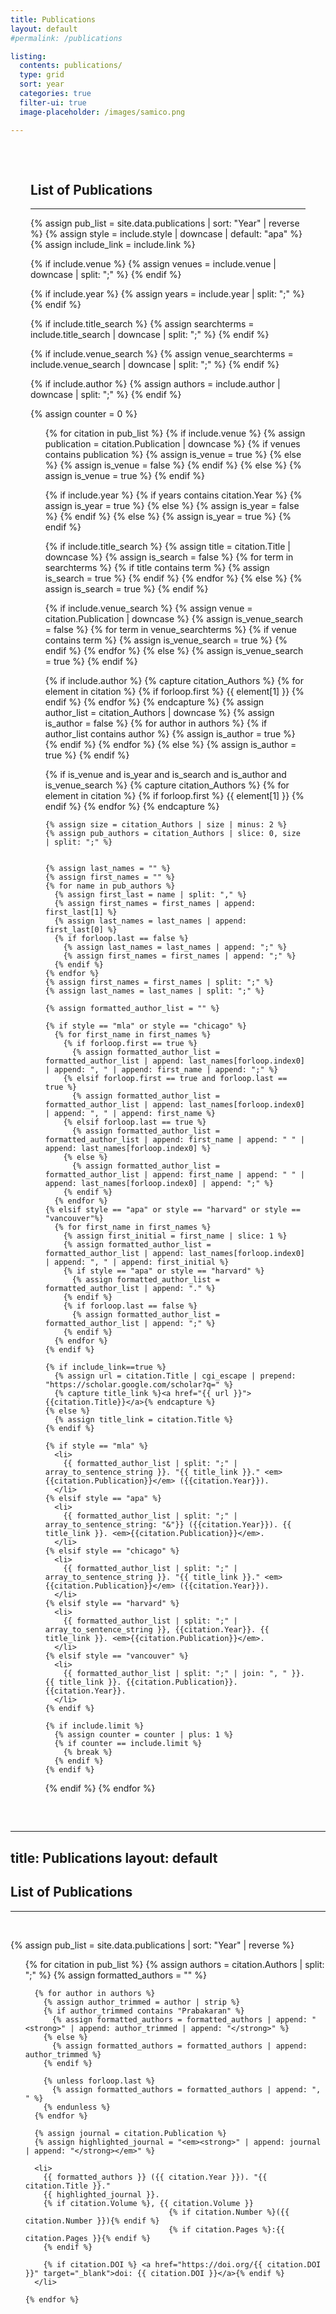 ```yaml
---
title: Publications
layout: default
#permalink: /publications

listing:
  contents: publications/
  type: grid
  sort: year
  categories: true
  filter-ui: true
  image-placeholder: /images/samico.png

---
```

<section class="box-content" style="padding: 2rem;">
<h2>List of Publications</h2>
<hr>
{% assign pub_list = site.data.publications | sort: "Year" | reverse %}
{% assign style = include.style | downcase | default: "apa" %}
{% assign include_link = include.link %}

{% if include.venue %}
  {% assign venues = include.venue | downcase | split: ";" %}
{% endif %}

{% if include.year %}
  {% assign years = include.year | split: ";" %}
{% endif %}

{% if include.title_search %}
  {% assign searchterms = include.title_search | downcase | split: ";" %}
{% endif %}

{% if include.venue_search %}
  {% assign venue_searchterms = include.venue_search | downcase | split: ";" %}
{% endif %}

{% if include.author %}
  {% assign authors = include.author | downcase | split: ";" %}
{% endif %}

{% assign counter = 0 %}


<ol>
{% for citation in pub_list %}
  {% if include.venue %}
    {% assign publication = citation.Publication | downcase %}
    {% if venues contains publication %}
      {% assign is_venue = true %}
    {% else %}
      {% assign is_venue = false %}
    {% endif %}
  {% else %}
    {% assign is_venue = true %}
  {% endif %}
  
  {% if include.year %}
    {% if years contains citation.Year %}
      {% assign is_year = true %}
    {% else %}
      {% assign is_year = false %}
    {% endif %}
  {% else %}
    {% assign is_year = true %}
  {% endif %}
  
  {% if include.title_search %}
    {% assign title = citation.Title | downcase %}
    {% assign is_search = false %}
    {% for term in searchterms %}
      {% if title contains term %}
        {% assign is_search = true %}
      {% endif %}
    {% endfor %}
  {% else %}
    {% assign is_search = true %}
  {% endif %}
  
  {% if include.venue_search %}
    {% assign venue = citation.Publication | downcase %}
    {% assign is_venue_search = false %}
    {% for term in venue_searchterms %}
      {% if venue contains term %}
        {% assign is_venue_search = true %}
      {% endif %}
    {% endfor %}
  {% else %}
    {% assign is_venue_search = true %}
  {% endif %}
  
  {% if include.author %}
    {% capture citation_Authors %}
      {% for element in citation %}
        {% if forloop.first %}
          {{ element[1] }}
        {% endif %}
      {% endfor %}
    {% endcapture %}
    {% assign author_list = citation_Authors | downcase %}
    {% assign is_author = false %}
    {% for author in authors %}
      {% if author_list contains author %}
        {% assign is_author = true %}
      {% endif %}
    {% endfor %}
  {% else %}
    {% assign is_author = true %}
  {% endif %}

  {% if is_venue and is_year and is_search and is_author and is_venue_search %}
    {% capture citation_Authors %}
      {% for element in citation %}
        {% if forloop.first %}
          {{ element[1] }}
        {% endif %}
      {% endfor %}
    {% endcapture %}
  
    {% assign size = citation_Authors | size | minus: 2 %}
    {% assign pub_authors = citation_Authors | slice: 0, size | split: ";" %}


    {% assign last_names = "" %}
    {% assign first_names = "" %}
    {% for name in pub_authors %}
      {% assign first_last = name | split: "," %}
      {% assign first_names = first_names | append: first_last[1] %}
      {% assign last_names = last_names | append: first_last[0] %}
      {% if forloop.last == false %}
        {% assign last_names = last_names | append: ";" %}
        {% assign first_names = first_names | append: ";" %}
      {% endif %}
    {% endfor %}
    {% assign first_names = first_names | split: ";" %}
    {% assign last_names = last_names | split: ";" %}

    {% assign formatted_author_list = "" %}

    {% if style == "mla" or style == "chicago" %}
      {% for first_name in first_names %}
        {% if forloop.first == true %} 
          {% assign formatted_author_list = formatted_author_list | append: last_names[forloop.index0] | append: ", " | append: first_name | append: ";" %}
        {% elsif forloop.first == true and forloop.last == true %}
          {% assign formatted_author_list = formatted_author_list | append: last_names[forloop.index0] | append: ", " | append: first_name %}
        {% elsif forloop.last == true %}
          {% assign formatted_author_list = formatted_author_list | append: first_name | append: " " | append: last_names[forloop.index0] %}
        {% else %}
          {% assign formatted_author_list = formatted_author_list | append: first_name | append: " " | append: last_names[forloop.index0] | append: ";" %}
        {% endif %}
      {% endfor %}
    {% elsif style == "apa" or style == "harvard" or style == "vancouver"%}
      {% for first_name in first_names %}
        {% assign first_initial = first_name | slice: 1 %}
        {% assign formatted_author_list = formatted_author_list | append: last_names[forloop.index0] | append: ", " | append: first_initial %}
        {% if style == "apa" or style == "harvard" %}
          {% assign formatted_author_list = formatted_author_list | append: "." %}
        {% endif %}
        {% if forloop.last == false %}
          {% assign formatted_author_list = formatted_author_list | append: ";" %}
        {% endif %}
      {% endfor %}
    {% endif %}
    
    {% if include_link==true %}
      {% assign url = citation.Title | cgi_escape | prepend: "https://scholar.google.com/scholar?q=" %}
      {% capture title_link %}<a href="{{ url }}">{{citation.Title}}</a>{% endcapture %}
    {% else %}
      {% assign title_link = citation.Title %}
    {% endif %}
    
    {% if style == "mla" %}
      <li>
        {{ formatted_author_list | split: ";" | array_to_sentence_string }}. "{{ title_link }}." <em>{{citation.Publication}}</em> ({{citation.Year}}).
      </li>
    {% elsif style == "apa" %}  
      <li>
        {{ formatted_author_list | split: ";" | array_to_sentence_string: "&"}} ({{citation.Year}}). {{ title_link }}. <em>{{citation.Publication}}</em>.
      </li>
    {% elsif style == "chicago" %}
      <li>
        {{ formatted_author_list | split: ";" | array_to_sentence_string }}. "{{ title_link }}." <em>{{citation.Publication}}</em> ({{citation.Year}}).
      </li>
    {% elsif style == "harvard" %}
      <li>
        {{ formatted_author_list | split: ";" | array_to_sentence_string }}, {{citation.Year}}. {{ title_link }}. <em>{{citation.Publication}}</em>.
      </li>
    {% elsif style == "vancouver" %}
      <li>
        {{ formatted_author_list | split: ";" | join: ", " }}. {{ title_link }}. {{citation.Publication}}. {{citation.Year}}.
      </li>
    {% endif %}
    
    {% if include.limit %}
      {% assign counter = counter | plus: 1 %}
      {% if counter == include.limit %}
        {% break %}
      {% endif %}
    {% endif %} 
    
  {% endif %}
{% endfor %}
</ol>

</section>

---
title: Publications
layout: default
---

<section class="box-content">
<div class="publication-wrapper">
  <h2>List of Publications</h2>
  <hr><br>

  {% assign pub_list = site.data.publications | sort: "Year" | reverse %}

  <ol>
    {% for citation in pub_list %}
      {% assign authors = citation.Authors | split: ";" %}
      {% assign formatted_authors = "" %}

      {% for author in authors %}
        {% assign author_trimmed = author | strip %}
        {% if author_trimmed contains "Prabakaran" %}
          {% assign formatted_authors = formatted_authors | append: "<strong>" | append: author_trimmed | append: "</strong>" %}
        {% else %}
          {% assign formatted_authors = formatted_authors | append: author_trimmed %}
        {% endif %}

        {% unless forloop.last %}
          {% assign formatted_authors = formatted_authors | append: ", " %}
        {% endunless %}
      {% endfor %}

      {% assign journal = citation.Publication %}
      {% assign highlighted_journal = "<em><strong>" | append: journal | append: "</strong></em>" %}

      <li>
        {{ formatted_authors }} ({{ citation.Year }}). "{{ citation.Title }}."
        {{ highlighted_journal }}.
        {% if citation.Volume %}, {{ citation.Volume }} 
                                    {% if citation.Number %}({{ citation.Number }}){% endif %} 
                                    {% if citation.Pages %}:{{ citation.Pages }}{% endif %} 
        {% endif %}
        
        {% if citation.DOI %} <a href="https://doi.org/{{ citation.DOI }}" target="_blank">doi: {{ citation.DOI }}</a>{% endif %}
      </li>

    {% endfor %}
  </ol>
</div>
</section>
